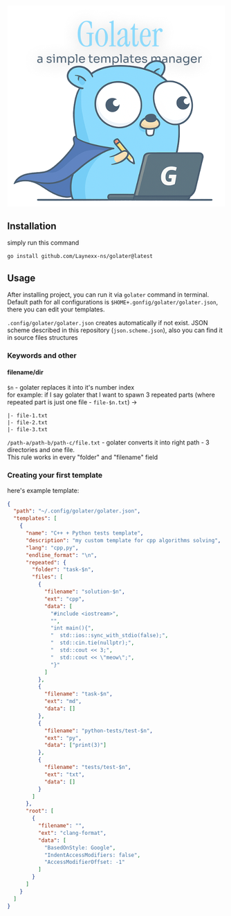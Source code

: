 <img src="./img/golater_preview.png" alt="logo">

## Installation

simply run this command

```bash
go install github.com/Laynexx-ns/golater@latest
```

## Usage

After installing project, you can run it via `golater` command in terminal. Default path for all
configurations is `$HOME+.gonfig/golater/golater.json`, there you can edit your templates. <br/>

`.config/golater/golater.json` creates automatically if not exist. JSON scheme described in this repository (`json.scheme.json`), also you can find it in source files structures

### Keywords and other

#### filename/dir

`$n` - golater replaces it into it's number index <br/>
for example: if I say golater that I want to spawn 3 repeated parts (where repeated part is just one file - `file-$n.txt`) -> <br/>

```
|- file-1.txt
|- file-2.txt
|- file-3.txt
```

`/path-a/path-b/path-c/file.txt` - golater converts it into right path - 3 directories and one file. <br/>
This rule works in every "folder" and "filename" field

### Creating your first template

here's example template:

```json
{
  "path": "~/.config/golater/golater.json",
  "templates": [
    {
      "name": "C++ + Python tests template",
      "description": "my custom template for cpp algorithms solving",
      "lang": "cpp,py",
      "endline_format": "\n",
      "repeated": {
        "folder": "task-$n",
        "files": [
          {
            "filename": "solution-$n",
            "ext": "cpp",
            "data": [
              "#include <iostream>",
              "",
              "int main(){",
              "  std::ios::sync_with_stdio(false);",
              "  std::cin.tie(nullptr);",
              "  std::cout << 3;",
              "  std::cout << \"meow\";",
              "}"
            ]
          },
          {
            "filename": "task-$n",
            "ext": "md",
            "data": []
          },
          {
            "filename": "python-tests/test-$n",
            "ext": "py",
            "data": ["print(3)"]
          },
          {
            "filename": "tests/test-$n",
            "ext": "txt",
            "data": []
          }
        ]
      },
      "root": [
        {
          "filename": "",
          "ext": "clang-format",
          "data": [
            "BasedOnStyle: Google",
            "IndentAccessModifiers: false",
            "AccessModifierOffset: -1"
          ]
        }
      ]
    }
  ]
}
```
